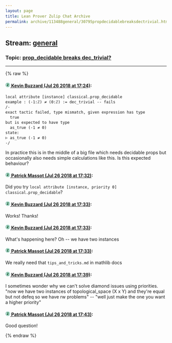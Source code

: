 ```yaml
---
layout: page
title: Lean Prover Zulip Chat Archive 
permalink: archive/113488general/30795propdecidablebreaksdectrivial.html
---
```


## Stream: [general](index.html)
### Topic: [prop_decidable breaks dec_trivial?](30795propdecidablebreaksdectrivial.html)

---


{% raw %}
#### [![Click to go to Zulip](../../assets/img/zulip2.png) Kevin Buzzard (Jul 26 2018 at 17:24)](https://leanprover.zulipchat.com/#narrow/stream/113488-general/topic/prop_decidable%20breaks%20dec_trivial%3F/near/130351758):
```lean
local attribute [instance] classical.prop_decidable
example : (-1:ℤ) ≠ (0:ℤ) := dec_trivial -- fails
/-
exact tactic failed, type mismatch, given expression has type
  true
but is expected to have type
  as_true (-1 ≠ 0)
state:
⊢ as_true (-1 ≠ 0)
-/
```

In practice this is in the middle of a big file which needs decidable props but occasionally also needs simple calculations like this. Is this expected behaviour?

#### [![Click to go to Zulip](../../assets/img/zulip2.png) Patrick Massot (Jul 26 2018 at 17:32)](https://leanprover.zulipchat.com/#narrow/stream/113488-general/topic/prop_decidable%20breaks%20dec_trivial%3F/near/130352293):
Did you try `local attribute [instance, priority 0] classical.prop_decidable`?

#### [![Click to go to Zulip](../../assets/img/zulip2.png) Kevin Buzzard (Jul 26 2018 at 17:33)](https://leanprover.zulipchat.com/#narrow/stream/113488-general/topic/prop_decidable%20breaks%20dec_trivial%3F/near/130352343):
Works! Thanks!

#### [![Click to go to Zulip](../../assets/img/zulip2.png) Kevin Buzzard (Jul 26 2018 at 17:33)](https://leanprover.zulipchat.com/#narrow/stream/113488-general/topic/prop_decidable%20breaks%20dec_trivial%3F/near/130352372):
What's happening here? Oh -- we have two instances

#### [![Click to go to Zulip](../../assets/img/zulip2.png) Patrick Massot (Jul 26 2018 at 17:33)](https://leanprover.zulipchat.com/#narrow/stream/113488-general/topic/prop_decidable%20breaks%20dec_trivial%3F/near/130352384):
We really need that `tips_and_tricks.md` in  mathlib docs

#### [![Click to go to Zulip](../../assets/img/zulip2.png) Kevin Buzzard (Jul 26 2018 at 17:39)](https://leanprover.zulipchat.com/#narrow/stream/113488-general/topic/prop_decidable%20breaks%20dec_trivial%3F/near/130352766):
I sometimes wonder why we can't solve diamond issues using priorities. "now we have two instances of topological_space (X x Y) and they're equal but not defeq so we have rw problems" -- "well just make the one you want a higher priority"

#### [![Click to go to Zulip](../../assets/img/zulip2.png) Patrick Massot (Jul 26 2018 at 17:43)](https://leanprover.zulipchat.com/#narrow/stream/113488-general/topic/prop_decidable%20breaks%20dec_trivial%3F/near/130353004):
Good question!


{% endraw %}
